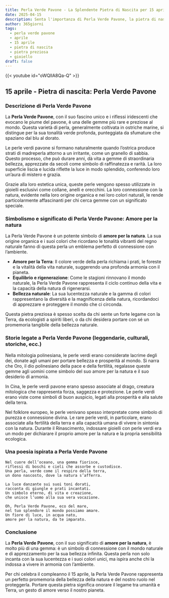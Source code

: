 ```yaml
---
title: Perla Verde Pavone - La Splendente Pietra di Nascita per 15 aprile
date: 2025-04-15
description: Senta l'importanza di Perla Verde Pavone, la pietra di nascita di 15 aprile che simboleggia Amore per la natura. Lasci che la sua bellezza e il suo significato illuminino la sua giornata.
author: 365giorni
tags:
  - perla verde pavone
  - aprile
  - 15 aprile
  - pietra di nascita
  - pietra preziosa
  - gioiello
draft: false
---
```


{{< youtube id="oWQllA8Qa-Q" >}}

## 15 aprile - Pietra di nascita: Perla Verde Pavone

### Descrizione di Perla Verde Pavone

La **Perla Verde Pavone**, con il suo fascino unico e i riflessi iridescenti che evocano le piume del pavone, è una delle gemme più rare e preziose al mondo. Questa varietà di perla, generalmente coltivata in ostriche marine, si distingue per la sua tonalità verde profonda, punteggiata da sfumature che spaziano dal blu al dorato.

Le perle verdi pavone si formano naturalmente quando l’ostrica produce strati di madreperla attorno a un irritante, come un granello di sabbia. Questo processo, che può durare anni, dà vita a gemme di straordinaria bellezza, apprezzate da secoli come simbolo di raffinatezza e rarità. La loro superficie liscia e lucida riflette la luce in modo splendido, conferendo loro un’aura di mistero e grazia.

Grazie alla loro estetica unica, queste perle vengono spesso utilizzate in gioielli esclusivi come collane, anelli e orecchini. La loro connessione con la natura, evidente nella loro origine organica e nei loro colori naturali, le rende particolarmente affascinanti per chi cerca gemme con un significato speciale.

### Simbolismo e significato di Perla Verde Pavone: Amore per la natura

La Perla Verde Pavone è un potente simbolo di **amore per la natura**. La sua origine organica e i suoi colori che ricordano le tonalità vibranti del regno naturale fanno di questa perla un emblema perfetto di connessione con l’ambiente.

- **Amore per la Terra**: Il colore verde della perla richiama i prati, le foreste e la vitalità della vita naturale, suggerendo una profonda armonia con il pianeta.
- **Equilibrio e rigenerazione**: Come le stagioni rinnovano il mondo naturale, la Perla Verde Pavone rappresenta il ciclo continuo della vita e la capacità della natura di rigenerarsi.
- **Bellezza naturale**: La sua lucentezza naturale e la gamma di colori rappresentano la diversità e la magnificenza della natura, ricordandoci di apprezzare e proteggere il mondo che ci circonda.

Questa pietra preziosa è spesso scelta da chi sente un forte legame con la Terra, da ecologisti a spiriti liberi, o da chi desidera portare con sé un promemoria tangibile della bellezza naturale.

### Storie legate a Perla Verde Pavone (leggendarie, culturali, storiche, ecc.)

Nella mitologia polinesiana, le perle verdi erano considerate lacrime degli dei, donate agli umani per portare bellezza e prosperità al mondo. Si narra che Oro, il dio polinesiano della pace e della fertilità, regalasse queste gemme agli uomini come simbolo del suo amore per la natura e il suo desiderio di armonia.

In Cina, le perle verdi pavone erano spesso associate al drago, creatura mitologica che rappresenta forza, saggezza e protezione. Le perle verdi erano viste come simboli di buon auspicio, legati alla prosperità e alla salute della terra.

Nel folklore europeo, le perle venivano spesso interpretate come simbolo di purezza e connessione divina. Le rare perle verdi, in particolare, erano associate alla fertilità della terra e alla capacità umana di vivere in sintonia con la natura. Durante il Rinascimento, indossare gioielli con perle verdi era un modo per dichiarare il proprio amore per la natura e la propria sensibilità ecologica.

### Una poesia ispirata a Perla Verde Pavone

```
Nel cuore dell’oceano, una gemma fiorisce,  
riflessi di boschi e cieli che assorbe e custodisce.  
Una perla, verde come il respiro della terra,  
un dono nascosto, dove la natura s’afferra.

La luce danzante sui suoi toni dorati,  
racconta di giungle e prati incantati.  
Un simbolo eterno, di vita e creazione,  
che unisce l’uomo alla sua vera vocazione.

Oh, Perla Verde Pavone, eco del mare,  
nel tuo splendore il mondo possiamo amare.  
Un fiore di luce, in acqua nato,  
amore per la natura, da te imparato.
```

### Conclusione

La **Perla Verde Pavone**, con il suo significato di **amore per la natura**, è molto più di una gemma: è un simbolo di connessione con il mondo naturale e di apprezzamento per la sua bellezza infinita. Questa perla non solo incanta con la sua lucentezza e i suoi colori unici, ma ispira anche chi la indossa a vivere in armonia con l’ambiente.

Per chi celebra il compleanno il 15 aprile, la Perla Verde Pavone rappresenta un perfetto promemoria della bellezza della natura e del nostro ruolo nel proteggerla. Portare questa pietra significa onorare il legame tra umanità e Terra, un gesto di amore verso il nostro pianeta.